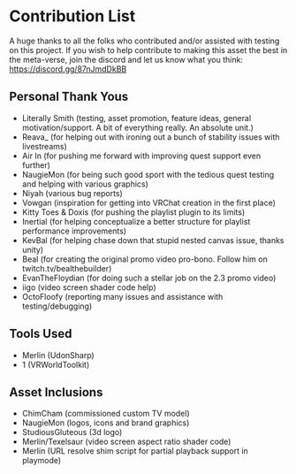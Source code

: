 # Contribution List
A huge thanks to all the folks who contributed and/or assisted with testing on this project.
If you wish to help contribute to making this asset the best in the meta-verse, join the discord and let us know what you think: https://discord.gg/87nJmdDkBB

## Personal Thank Yous
- Literally Smith (testing, asset promotion, feature ideas, general motivation/support. A bit of everything really. An absolute unit.)
- Reava_ (for helping out with ironing out a bunch of stability issues with livestreams)
- Air In (for pushing me forward with improving quest support even further)
- NaugieMon (for being such good sport with the tedious quest testing and helping with various graphics)
- Niyah (various bug reports)
- Vowgan (inspiration for getting into VRChat creation in the first place)
- Kitty Toes & Doxis (for pushing the playlist plugin to its limits)
- Inertial (for helping conceptualize a better structure for playlist performance improvements)
- KevBal (for helping chase down that stupid nested canvas issue, thanks unity)
- Beal (for creating the original promo video pro-bono. Follow him on twitch.tv/bealthebuilder)
- EvanTheFloydian (for doing such a stellar job on the 2.3 promo video)
- iigo (video screen shader code help)
- OctoFloofy (reporting many issues and assistance with testing/debugging)

## Tools Used
- Merlin (UdonSharp)
- 1 (VRWorldToolkit)

## Asset Inclusions
- ChimCham (commissioned custom TV model)
- NaugieMon (logos, icons and brand graphics)
- StudiousGluteous (3d logo)
- Merlin/Texelsaur (video screen aspect ratio shader code)
- Merlin (URL resolve shim script for partial playback support in playmode)